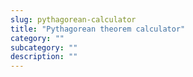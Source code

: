 ```yaml
---
slug: pythagorean-calculator
title: "Pythagorean theorem calculator"
category: ""
subcategory: ""
description: ""
---
```


